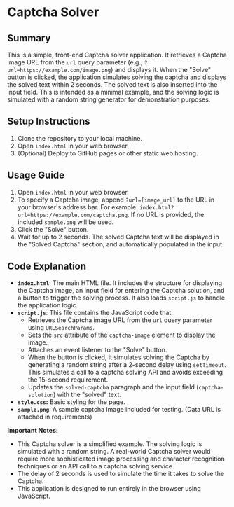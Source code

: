 # Captcha Solver

## Summary

This is a simple, front-end Captcha solver application. It retrieves a Captcha image URL from the `url` query parameter (e.g., `?url=https://example.com/image.png`) and displays it.  When the "Solve" button is clicked, the application simulates solving the captcha and displays the solved text within 2 seconds. The solved text is also inserted into the input field. This is intended as a minimal example, and the solving logic is simulated with a random string generator for demonstration purposes.

## Setup Instructions

1.  Clone the repository to your local machine.
2.  Open `index.html` in your web browser.
3.  (Optional) Deploy to GitHub pages or other static web hosting.

## Usage Guide

1.  Open `index.html` in your web browser.
2.  To specify a Captcha image, append `?url=[image_url]` to the URL in your browser's address bar.  For example: `index.html?url=https://example.com/captcha.png`. If no URL is provided, the included `sample.png` will be used.
3.  Click the "Solve" button.
4.  Wait for up to 2 seconds.  The solved Captcha text will be displayed in the "Solved Captcha" section, and automatically populated in the input.

## Code Explanation

*   **`index.html`**:  The main HTML file.  It includes the structure for displaying the Captcha image, an input field for entering the Captcha solution, and a button to trigger the solving process. It also loads `script.js` to handle the application logic.
*   **`script.js`**: This file contains the JavaScript code that:
    *   Retrieves the Captcha image URL from the `url` query parameter using `URLSearchParams`.
    *   Sets the `src` attribute of the `captcha-image` element to display the image.
    *   Attaches an event listener to the "Solve" button.
    *   When the button is clicked, it simulates solving the Captcha by generating a random string after a 2-second delay using `setTimeout`. This simulates a call to a captcha solving API and avoids exceeding the 15-second requirement.
    *   Updates the `solved-captcha` paragraph and the input field (`captcha-solution`) with the "solved" text.
*   **`style.css`:** Basic styling for the page.
*   **`sample.png`**: A sample captcha image included for testing.  (Data URL is attached in requirements)

**Important Notes:**

*   This Captcha solver is a simplified example.  The solving logic is simulated with a random string.  A real-world Captcha solver would require more sophisticated image processing and character recognition techniques or an API call to a captcha solving service.
*   The delay of 2 seconds is used to simulate the time it takes to solve the Captcha.
*   This application is designed to run entirely in the browser using JavaScript.